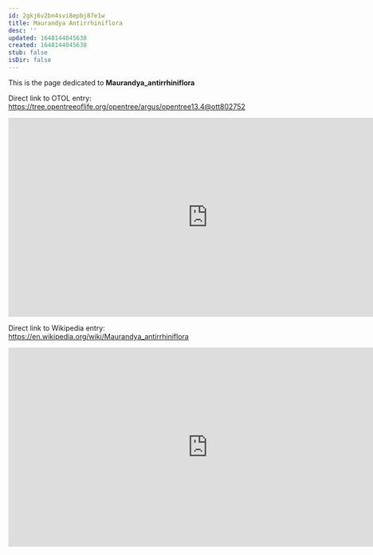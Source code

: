 ```yaml
---
id: 2gkj6v2bn4svi8epbj87e1w
title: Maurandya Antirrhiniflora
desc: ''
updated: 1648144045638
created: 1648144045638
stub: false
isDir: false
---
```

This is the page dedicated to **Maurandya_antirrhiniflora**


Direct link to OTOL entry: https://tree.opentreeoflife.org/opentree/argus/opentree13.4@ott802752



<html>
    <body>
    <iframe src="https://tree.opentreeoflife.org/opentree/argus/opentree13.4@ott802752"
    width="800" height="400" frameborder="0" allowfullscreen> </iframe>
    </body>
</html>
    


Direct link to Wikipedia entry: https://en.wikipedia.org/wiki/Maurandya_antirrhiniflora



<html>
    <body>
    <iframe src="https://en.wikipedia.org/wiki/Maurandya_antirrhiniflora"
    width="800" height="400" frameborder="0" allowfullscreen> </iframe>
    </body>
</html>
    
